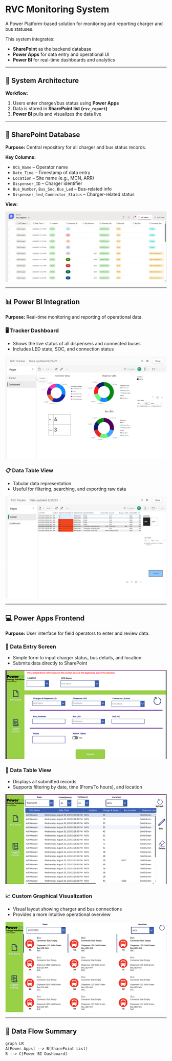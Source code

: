 # RVC Monitoring System

A Power Platform-based solution for monitoring and reporting charger and bus statuses.

This system integrates:

- **SharePoint** as the backend database
- **Power Apps** for data entry and operational UI
- **Power BI** for real-time dashboards and analytics

---

## 📌 System Architecture

**Workflow:**

1. Users enter charger/bus status using **Power Apps**
2. Data is stored in **SharePoint list (`rsv_report`)**
3. **Power BI** pulls and visualizes the data live


---

## 📁 SharePoint Database

**Purpose:** Central repository for all charger and bus status records.

**Key Columns:**
- `OCS_Name` – Operator name  
- `Date_Time` – Timestamp of data entry  
- `Location` – Site name (e.g., MCN, ARR)  
- `Dispenser_ID` – Charger identifier  
- `Bus_Number`, `Bus_Soc`, `Bus_Led` – Bus-related info  
- `Dispenser_led`, `Connector_Status` – Charger-related status  

**View:**

![SharePoint List View](images/1.png)  


---

## 📊 Power BI Integration

**Purpose:** Real-time monitoring and reporting of operational data.

### 🖥️ Tracker Dashboard

- Shows the live status of all dispensers and connected buses
- Includes LED state, SOC, and connection status

![Power BI Dashboard](images/2.png)  


### 📋 Data Table View

- Tabular data representation
- Useful for filtering, searching, and exporting raw data

![Power BI Data Table](images/3.png)  


---

## 💻 Power Apps Frontend

**Purpose:** User interface for field operators to enter and review data.

### 📝 Data Entry Screen

- Simple form to input charger status, bus details, and location
- Submits data directly to SharePoint

![Power Apps Data Entry](images/4.png)  


### 📑 Data Table View

- Displays all submitted records
- Supports filtering by date, time (From/To hours), and location

![Power Apps Data Table](images/5.png)  


### 📈 Custom Graphical Visualization

- Visual layout showing charger and bus connections
- Provides a more intuitive operational overview

![Power Apps Custom Graphic](images/6.png)  


---

## 🔁 Data Flow Summary

```mermaid
graph LR
A[Power Apps] --> B[SharePoint List]
B --> C[Power BI Dashboard]
